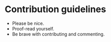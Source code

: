 # Contribution guidelines

* Please be nice.
* Proof-read yourself.
* Be brave with contributing and commenting.
